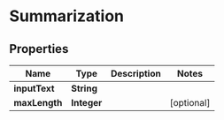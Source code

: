 

# Summarization


## Properties

| Name | Type | Description | Notes |
|------------ | ------------- | ------------- | -------------|
|**inputText** | **String** |  |  |
|**maxLength** | **Integer** |  |  [optional] |



